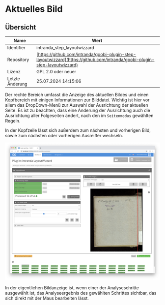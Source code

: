 # Aktuelles Bild

## Übersicht

Name                     | Wert
-------------------------|-----------
Identifier               | intranda_step_layoutwizzard
Repository               | [https://github.com/intranda/goobi-plugin-step-layoutwizzard](https://github.com/intranda/goobi-plugin-step-layoutwizzard)
Lizenz              | GPL 2.0 oder neuer 
Letzte Änderung    | 25.07.2024 14:15:06


Der rechte Bereich umfasst die Anzeige des aktuellen Bildes und einen Kopfbereich mit einigen Informationen zur Bilddatei. Wichtig ist hier vor allem das DropDown-Menü zur Auswahl der Ausrichtung der aktuellen Seite. Es ist zu beachten, dass eine Änderung der Ausrichtung auch die Ausrichtung aller Folgeseiten ändert, nach den im `Seitenmodus` gewählten Regeln.

In der Kopfzeile lässt sich außerdem zum nächsten und vorherigen Bild, sowie zum nächsten oder vorherigen Ausreißer wechseln.

![Bildanzeige eines ausgewählten Analyseschrittes](images/goobi-plugin-step-layoutwizzard_screen_08.png)

In der eigentlichen Bildanzeige ist, wenn einer der Analyseschritte ausgewählt ist, das Analyseergebnis des gewählten Schrittes sichtbar, das sich direkt mit der Maus bearbeiten lässt.